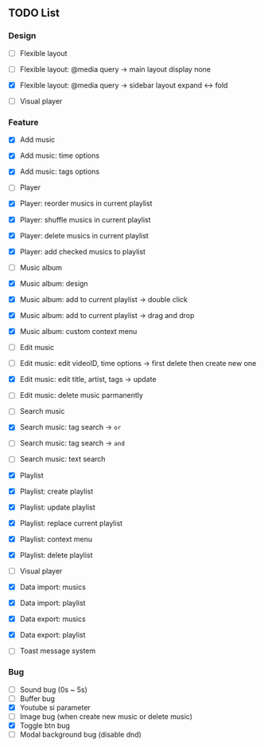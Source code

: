 ## TODO List

### Design

- [ ] Flexible layout
- [ ] Flexible layout: @media query -> main layout display none
- [x] Flexible layout: @media query -> sidebar layout expand <-> fold

- [ ] Visual player

### Feature

- [x] Add music
- [x] Add music: time options
- [x] Add music: tags options

- [ ] Player
- [x] Player: reorder musics in current playlist
- [x] Player: shuffle musics in current playlist
- [x] Player: delete musics in current playlist
- [x] Player: add checked musics to playlist

- [ ] Music album
- [x] Music album: design
- [x] Music album: add to current playlist -> double click
- [x] Music album: add to current playlist -> drag and drop
- [x] Music album: custom context menu

- [ ] Edit music
- [ ] Edit music: edit videoID, time options -> first delete then create new one
- [x] Edit music: edit title, artist, tags -> update
- [ ] Edit music: delete music parmanently

- [ ] Search music
- [x] Search music: tag search -> `or`
- [ ] Search music: tag search -> `and`
- [ ] Search music: text search

- [x] Playlist
- [x] Playlist: create playlist
- [x] Playlist: update playlist
- [x] Playlist: replace current playlist
- [x] Playlist: context menu
- [x] Playlist: delete playlist

- [ ] Visual player

- [x] Data import: musics
- [x] Data import: playlist
- [x] Data export: musics
- [x] Data export: playlist

- [ ] Toast message system

### Bug

- [ ] Sound bug (0s ~ 5s)
- [ ] Buffer bug
- [x] Youtube si parameter
- [ ] Image bug (when create new music or delete music)
- [x] Toggle btn bug
- [ ] Modal background bug (disable dnd)
